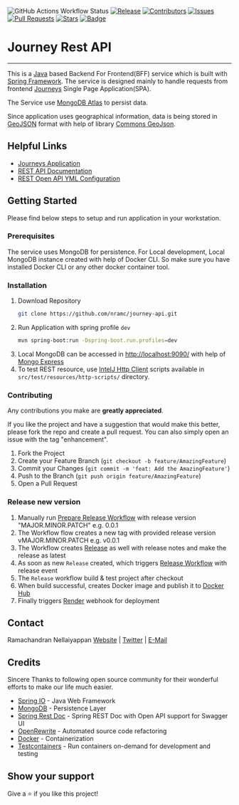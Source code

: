 ![GitHub Actions Workflow Status](https://img.shields.io/github/actions/workflow/status/nramc/journey-api/ci-build-workflow.yml?branch=main&style=flat&logoColor=ff0)
[![Release](https://img.shields.io/github/release/nramc/journey-api.svg?style=for-the-badge?logoColor=fff&style=flat)](https://github.com/nramc/journey-api/releases)
[![Contributors](https://img.shields.io/github/contributors/nramc/journey-api.svg?style=for-the-badge?logoColor=fff&style=flat)](https://github.com/nramc/journey-api/graphs/contributors)
[![Issues](https://img.shields.io/github/issues/nramc/journey-api.svg?style=for-the-badge?logoColor=fff&style=flat)](https://github.com/nramc/journey-api/issues)
[![Pull Requests](https://img.shields.io/github/issues-pr/nramc/journey-api.svg?style=for-the-badge?logoColor=fff&style=flat)](https://github.com/nramc/journey-api/pulls)
[![Stars](https://img.shields.io/github/stars/nramc/journey-api.svg?style=for-the-badge?logoColor=fff&style=flat)](https://github.com/nramc/journey-api/stargazers)
[![Badge](https://img.shields.io/badge/-LinkedIn-black.svg?style=for-the-badge&logo=linkedin&colorB=159&style=flat)](https://www.linkedin.com/in/ramachandran-nellaiyappan/)

# Journey Rest API
<hr />

This is a [Java](https://dev.java/) based Backend For Frontend(BFF) service which is built with [Spring Framework](https://spring.io/).
The service is designed mainly to handle requests from frontend [Journeys](https://nramc.github.io/journeys/) Single Page Application(SPA).

The Service use [MongoDB Atlas](https://www.mongodb.com/products/platform/atlas-database) to persist data.

Since application uses geographical information, data is being stored in [GeoJSON](https://datatracker.ietf.org/doc/html/rfc7946) format with help of library [Commons GeoJson](https://github.com/nramc/commons).

## Helpful Links
- [Journeys Application](https://nramc.github.io/journeys/)
- [REST API Documentation](https://journey-api-nxm5.onrender.com/doc/swagger-ui.html)
- [REST Open API YML Configuration](https://journey-api-nxm5.onrender.com/doc/openapi)

## Getting Started
Please find below steps to setup and run application in your workstation.

### Prerequisites
The service uses MongoDB for persistence.
For Local development, Local MongoDB instance created with help of Docker CLI.
So make sure you have installed Docker CLI or any other docker container tool.

### Installation
1. Download Repository
   ```sh
   git clone https://github.com/nramc/journey-api.git 
   ```
2. Run Application with spring profile `dev`
   ```sh
   mvn spring-boot:run -Dspring-boot.run.profiles=dev
   ```
3. Local MongoDB can be accessed in [http://localhost:9090/](http://localhost:9090/) with help of [Mongo Express](https://github.com/mongo-express/mongo-express) 
4. To test REST resource, use [IntelJ Http Client](https://www.jetbrains.com/help/idea/http-client-in-product-code-editor.html) scripts available in ``src/test/resources/http-scripts/`` directory.

### Contributing

Any contributions you make are **greatly appreciated**.

If you like the project and have a suggestion that would make this better, please fork the repo and create a pull request.
You can also simply open an issue with the tag "enhancement".

1. Fork the Project
2. Create your Feature Branch (`git checkout -b feature/AmazingFeature`)
3. Commit your Changes (`git commit -m 'feat: Add the AmazingFeature'`)
4. Push to the Branch (`git push origin feature/AmazingFeature`)
5. Open a Pull Request

### Release new version
1. Manually run [Prepare Release Workflow](https://github.com/nramc/journey-api/blob/main/.github/workflows/prepare-release.yml) with release version "MAJOR.MINOR.PATCH" e.g. 0.0.1 
2. The Workflow flow creates a new tag with provided release version vMAJOR.MINOR.PATCH e.g. v0.0.1
3. The Workflow creates [Release](https://github.com/nramc/journey-api/releases) as well with release notes and make the release as latest
4. As soon as new `Release` created, which triggers [Release Workflow](https://github.com/nramc/journey-api/blob/main/.github/workflows/release-workflow.yml) with release event
5. The `Release` workflow build & test project after checkout
6. When build successful, creates Docker image and publish it to [Docker Hub](https://hub.docker.com/)
7. Finally triggers [Render](https://dashboard.render.com/) webhook for deployment

## Contact
Ramachandran Nellaiyappan [Website](https://github.com/nramc) | [Twitter](https://twitter.com/ram_n_74) | [E-Mail](mailto:ramachandrannellai@gmail.com)


## Credits
Sincere Thanks to following open source community for their wonderful efforts to make our life much easier.

- [Spring IO](https://spring.io/) - Java Web Framework
- [MongoDB](https://www.mongodb.com/) - Persistence Layer
- [Spring Rest Doc](https://springdoc.org) - Spring REST Doc with Open API support for Swagger UI
- [OpenRewrite](https://docs.openrewrite.org/) - Automated source code refactoring
- [Docker](https://www.docker.com/) - Containerization
- [Testcontainers](https://testcontainers.com/) - Run containers on-demand for development and testing


## Show your support
Give a ⭐️ if you like this project!
